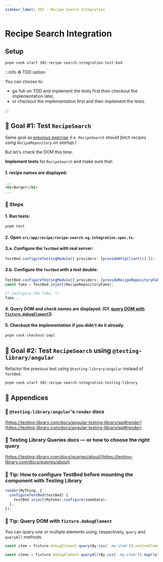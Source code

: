 ```yaml
---
sidebar_label: 302 - Recipe Search Integration
---
```


# Recipe Search Integration

## Setup

```sh
pnpm cook start 302-recipe-search-integration-test-bed
```

:::info ♻️ TDD option

You can choose to:

- go full-on TDD and implement the tests first then checkout the implementation later,
- or checkout the implementation first and then implement the tests.

:::

## 🎯 Goal #1: Test `RecipeSearch`

Same goal as [previous exercise](301-recipe-search-isolated.md) _(i.e. `RecipeSearch` should fetch recipes using `RecipeRepository` on startup.)_

But let's check the DOM this time.

**Implement tests** for `RecipeSearch` and make sure that:

#### 1. recipe names are displayed:

```html
...
<h2>Burger</h2>
...
```

### 📝 Steps

#### 1. Run tests:

```sh
pnpm test
```

#### 2. Open `src/app/recipe/recipe-search.ng.integration.spec.ts`.

#### 3.a. Configure the `TestBed` with real server:

```ts
TestBed.configureTestingModule({ providers: [provideHttpClient()] });
```

#### 3.b. Configure the `TestBed` with a test double:

```ts
TestBed.configureTestingModule({ providers: [provideRecipeRepositoryFake()] });
const fake = TestBed.inject(RecipeRepositoryFake);

/* Configure the fake. */
fake...
```

#### 4. Query DOM and check names are displayed. (Cf. [query DOM with `fixture.debugElement`](#-tip-query-dom-with-fixturedebugelement)])

#### 5. Checkout the implementation if you didn't do it already.

```sh
pnpm cook checkout-impl
```

## 🎯 Goal #2: Test `RecipeSearch` using `@testing-library/angular`

Refactor the previous test using `@testing-library/angular` instead of `TestBed`.

```sh
pnpm cook start 302-recipe-search-integration-testing-library
```

## 📖 Appendices

### 🔗 `@testing-library/angular`'s `render` docs

[https://testing-library.com/docs/angular-testing-library/api#render](https://testing-library.com/docs/angular-testing-library/api#render)

### 🔗 Testing Library Queries docs — or how to choose the right query

[https://testing-library.com/docs/queries/about](https://testing-library.com/docs/queries/about)

### 🎁 Tip: How to configure TestBed before mounting the component with Testing Library

```ts
render(MyThing, {
  configureTestBed(testBed) {
    testBed.inject(MyFake).configure(someData);
  },
});
```

### 🎁 Tip: Query DOM with `fixture.debugElement`

You can query one or multiple elements using, respectively, `query` and `queryAll` methods.

```ts
const item = fixture.debugElement.query(By.css('.my-item')).nativeElement.textContent;

const items = fixture.debugElement.queryAll(By.css('.my-item')).map((el) => el.nativeElement.textContent);
```
